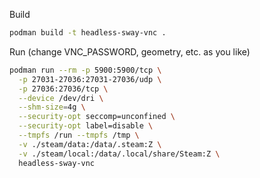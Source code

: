 Build

```sh
podman build -t headless-sway-vnc .
```

Run (change VNC_PASSWORD, geometry, etc. as you like)

```sh
podman run --rm -p 5900:5900/tcp \
  -p 27031-27036:27031-27036/udp \
  -p 27036:27036/tcp \
  --device /dev/dri \
  --shm-size=4g \
  --security-opt seccomp=unconfined \
  --security-opt label=disable \
  --tmpfs /run --tmpfs /tmp \
  -v ./steam/data:/data/.steam:Z \
  -v ./steam/local:/data/.local/share/Steam:Z \
  headless-sway-vnc
```
